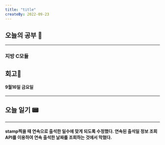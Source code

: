 ```yaml
---
title: "title"
createBy: 2022-09-23
---
```

## 오늘의 공부 🎉
---
### 지방 C모듈

## 회고🎇
#### 9월16일 금요일
---
#### 

## 오늘 일기 📟
---
#### stamp찍을 때 연속으로 출석한 일수에 맞게 되도록 수정했다. 연속된 출석일 정보 조회 API를 이용하여 연속 출석한 날짜를 조회하는 것에서 막혔다.
<Comment/>